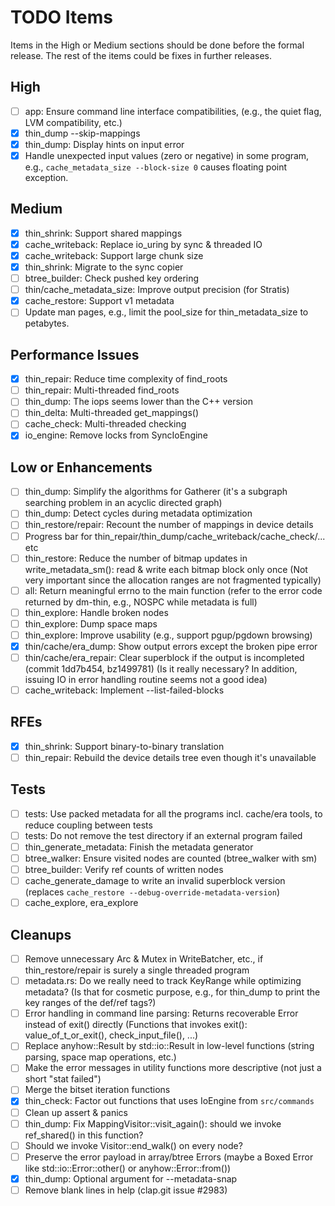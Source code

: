 # TODO Items

Items in the High or Medium sections should be done before the formal release. The rest of the items could be fixes in further releases.

## High

- [ ] app: Ensure command line interface compatibilities,
      (e.g., the quiet flag, LVM compatibility, etc.)
- [x] thin_dump --skip-mappings
- [x] thin_dump: Display hints on input error
- [x] Handle unexpected input values (zero or negative) in some program,
      e.g., `cache_metadata_size --block-size 0` causes floating point exception.

## Medium

- [x] thin_shrink: Support shared mappings
- [x] cache_writeback: Replace io_uring by sync & threaded IO
- [x] cache_writeback: Support large chunk size
- [x] thin_shrink: Migrate to the sync copier
- [ ] btree_builder: Check pushed key ordering
- [ ] thin/cache_metadata_size: Improve output precision (for Stratis)
- [x] cache_restore: Support v1 metadata
- [ ] Update man pages, e.g., limit the pool_size for thin_metadata_size to petabytes.

## Performance Issues

- [x] thin_repair: Reduce time complexity of find_roots
- [ ] thin_repair: Multi-threaded find_roots
- [ ] thin_dump: The iops seems lower than the C++ version
- [ ] thin_delta: Multi-threaded get_mappings()
- [ ] cache_check: Multi-threaded checking
- [x] io_engine: Remove locks from SyncIoEngine

## Low or Enhancements

- [ ] thin_dump: Simplify the algorithms for Gatherer (it's a subgraph searching problem in an acyclic directed graph)
- [ ] thin_dump: Detect cycles during metadata optimization
- [ ] thin_restore/repair: Recount the number of mappings in device details
- [ ] Progress bar for thin_repair/thin_dump/cache_writeback/cache_check/... etc
- [ ] thin_restore: Reduce the number of bitmap updates in write_metadata_sm(): read & write each bitmap block only once
      (Not very important since the allocation ranges are not fragmented typically)
- [ ] all: Return meaningful errno to the main function (refer to the error code returned by dm-thin, e.g., NOSPC while metadata is full)
- [ ] thin_explore: Handle broken nodes
- [ ] thin_explore: Dump space maps
- [ ] thin_explore: Improve usability (e.g., support pgup/pgdown browsing)
- [x] thin/cache/era_dump: Show output errors except the broken pipe error
- [ ] thin/cache/era_repair: Clear superblock if the output is incompleted (commit 1dd7b454, bz1499781)
      (Is it really necessary? In addition, issuing IO in error handling routine seems not a good idea)
- [ ] cache_writeback: Implement --list-failed-blocks

## RFEs

- [x] thin_shrink: Support binary-to-binary translation
- [ ] thin_repair: Rebuild the device details tree even though it's unavailable

## Tests

- [ ] tests: Use packed metadata for all the programs incl. cache/era tools, to reduce coupling between tests
- [ ] tests: Do not remove the test directory if an external program failed
- [ ] thin_generate_metadata: Finish the metadata generator
- [ ] btree_walker: Ensure visited nodes are counted (btree_walker with sm)
- [ ] btree_builder: Verify ref counts of written nodes
- [ ] cache_generate_damage to write an invalid superblock version (replaces `cache_restore --debug-override-metadata-version`)
- [ ] cache_explore, era_explore

## Cleanups

- [ ] Remove unnecessary Arc & Mutex in WriteBatcher, etc., if thin_restore/repair is surely a single threaded program
- [ ] metadata.rs: Do we really need to track KeyRange while optimizing metadata?
      (Is that for cosmetic purpose, e.g., for thin_dump to print the key ranges of the def/ref tags?)
- [ ] Error handling in command line parsing: Returns recoverable Error instead of exit() directly
      (Functions that invokes exit(): value_of_t_or_exit(), check_input_file(), ...)
- [ ] Replace anyhow::Result by std::io::Result in low-level functions (string parsing, space map operations, etc.)
- [ ] Make the error messages in utility functions more descriptive (not just a short "stat failed")
- [ ] Merge the bitset iteration functions
- [x] thin_check: Factor out functions that uses IoEngine from `src/commands`
- [ ] Clean up assert & panics
- [ ] thin_dump: Fix MappingVisitor::visit_again(): should we invoke ref_shared() in this function?
- [ ] Should we invoke Visitor::end_walk() on every node?
- [ ] Preserve the error payload in array/btree Errors (maybe a Boxed Error like std::io::Error::other() or anyhow::Error::from())
- [x] thin_dump: Optional argument for --metadata-snap
- [ ] Remove blank lines in help (clap.git issue #2983)
